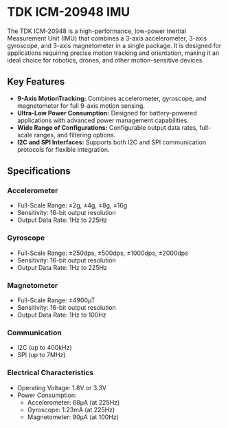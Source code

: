 # TDK ICM-20948 IMU

The TDK ICM-20948 is a high-performance, low-power Inertial Measurement Unit (IMU)
that combines a 3-axis accelerometer, 3-axis gyroscope, and 3-axis magnetometer
in a single package. It is designed for applications requiring precise motion tracking
and orientation, making it an ideal choice for robotics, drones, and other
motion-sensitive devices.

## Key Features

- **9-Axis MotionTracking:** Combines accelerometer, gyroscope, and magnetometer
  for full 9-axis motion sensing.
- **Ultra-Low Power Consumption:** Designed for battery-powered applications with
  advanced power management capabilities.
- **Wide Range of Configurations:** Configurable output data rates, full-scale ranges,
  and filtering options.
- **I2C and SPI Interfaces:** Supports both I2C and SPI communication protocols for
  flexible integration.

## Specifications

### Accelerometer

- Full-Scale Range: ±2g, ±4g, ±8g, ±16g
- Sensitivity: 16-bit output resolution
- Output Data Rate: 1Hz to 225Hz

### Gyroscope

- Full-Scale Range: ±250dps, ±500dps, ±1000dps, ±2000dps
- Sensitivity: 16-bit output resolution
- Output Data Rate: 1Hz to 225Hz

### Magnetometer

- Full-Scale Range: ±4900µT
- Sensitivity: 16-bit output resolution
- Output Data Rate: 1Hz to 100Hz

### Communication

- I2C (up to 400kHz)
- SPI (up to 7MHz)

### Electrical Characteristics

- Operating Voltage: 1.8V or 3.3V
- Power Consumption:
  - Accelerometer: 68µA (at 225Hz)
  - Gyroscope: 1.23mA (at 225Hz)
  - Magnetometer: 90µA (at 100Hz)
